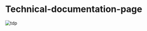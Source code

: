 # Technical-documentation-page
![tdp](https://user-images.githubusercontent.com/43001109/49668250-3bb31380-fa66-11e8-8c5e-c60391f61d63.png)
